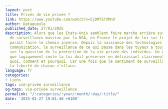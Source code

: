 ```yaml
---
layout: post
title: Privés de vie privée ?
link: https://www.youtube.com/watch?v=5jDMTSTXMnU
author: Datagueule
published_date: 27/01/2025
description: Alors que les États-Unis semblent faire marche arrière sur les questions
  de surveillance massive par la NSA, en France le projet de loi sur le renseignement
  parait faire le chemin inverse. Depuis la naissance des technologies modernes de
  communication, la surveillance de ce qui passe dans les tuyaux a toujours butté
  sur la question de la protection de la vie privée des individus. Un équilibre fragile
  que logiquement seule la loi doit préserver en définissant clairement qui peut faire
  quoi, comment et pourquoi. Car une fois que le sentiment de surveillance s'installe,
  la liberté de chacun s'efface.
language: fr
categories:
- Liens
tags: vie-privée surveillance
og-tags: vie-privée surveillance
permalink: "/:categories/:year/:month/:day/:title/"
date: '2025-01-27 19:01:40 +0100'
---
```

